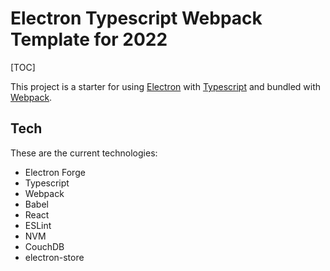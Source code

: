 # Electron Typescript Webpack Template for 2022
[TOC]

This project is a starter for using [Electron]() with [Typescript]() and bundled with [Webpack]().

## Tech
These are the current technologies:
* Electron Forge
* Typescript
* Webpack
* Babel
* React
* ESLint
* NVM
* CouchDB
* electron-store
